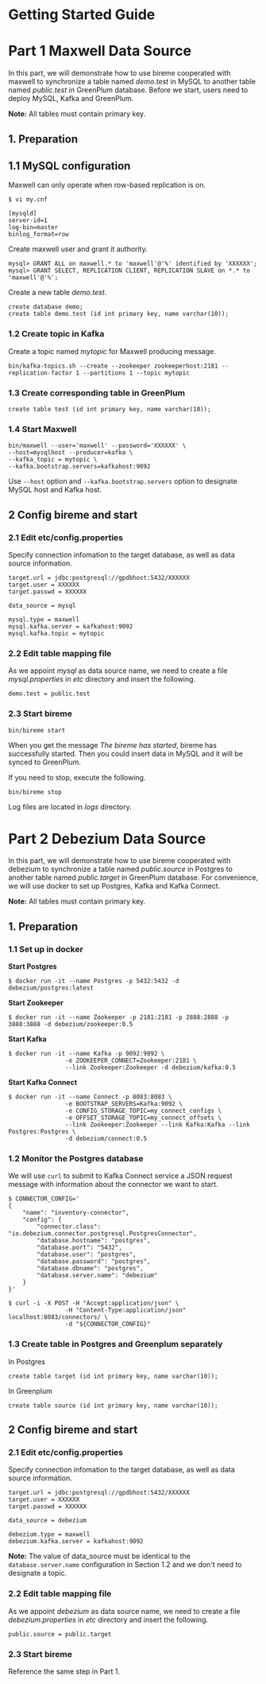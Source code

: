 # Getting Started Guide

# Part 1 Maxwell Data Source

In this part, we will demonstrate how to use bireme cooperated with maxwell to synchronize a table named *demo.test* in MySQL to another table named *public.test* in GreenPlum database. Before we start, users need to deploy MySQL, Kafka and GreenPlum.

**Note:** All tables must contain primary key.

## 1. Preparation

## 1.1 MySQL configuration

Maxwell can only operate when row-based replication is on.

```
$ vi my.cnf

[mysqld]
server-id=1
log-bin=master
binlog_format=row
```

Create maxwell user and grant it authority.

```
mysql> GRANT ALL on maxwell.* to 'maxwell'@'%' identified by 'XXXXXX';
mysql> GRANT SELECT, REPLICATION CLIENT, REPLICATION SLAVE on *.* to 'maxwell'@'%';

```

Create a new table *demo.test*.

```
create database demo;
create table demo.test (id int primary key, name varchar(10));
``` 

### 1.2 Create topic in Kafka

Create a topic named *mytopic* for Maxwell producing message.

```
bin/kafka-topics.sh --create --zookeeper zookeeperhost:2181 --replication-factor 1 --partitions 1 --topic mytopic
```

### 1.3 Create corresponding table in GreenPlum

```
create table test (id int primary key, name varchar(10));
```

### 1.4 Start Maxwell

```
bin/maxwell --user='maxwell' --password='XXXXXX' \
--host=mysqlhost --producer=kafka \
--kafka_topic = mytopic \
--kafka.bootstrap.servers=kafkahost:9092
```

Use `--host` option and `--kafka.bootstrap.servers` option to designate MySQL host and Kafka host.

## 2 Config bireme and start

### 2.1 Edit etc/config.properties

Specify connection infomation to the target database, as well as data source information.

```
target.url = jdbc:postgresql://gpdbhost:5432/XXXXXX
target.user = XXXXXX
target.passwd = XXXXXX

data_source = mysql

mysql.type = maxwell
mysql.kafka.server = kafkahost:9092
mysql.kafka.topic = mytopic
```

### 2.2 Edit table mapping file

As we appoint *mysql* as data source name, we need to create a file *mysql.properties* in *etc* directory and insert the following.

```
demo.test = public.test
```

### 2.3 Start bireme

```
bin/bireme start
```

When you get the message *The bireme has started*, bireme has successfully started. Then you could insert data in MySQL and it will be synced to GreenPlum.

If you need to stop, execute the following.

```
bin/bireme stop
```

Log files are located in *logs* directory.

# Part 2 Debezium Data Source

In this part, we will demonstrate how to use bireme cooperated with debezium to synchronize a table named *public.source* in Postgres to another table named *public.target* in GreenPlum database. For convenience, we will use docker to set up Postgres, Kafka and Kafka Connect.

**Note:** All tables must contain primary key.

## 1. Preparation

### 1.1 Set up in docker

**Start Postgres**

```
$ docker run -it --name Postgres -p 5432:5432 -d debezium/postgres:latest
```

**Start Zookeeper**

```
$ docker run -it --name Zookeeper -p 2181:2181 -p 2888:2888 -p 3888:3888 -d debezium/zookeeper:0.5
```

**Start Kafka**

```
$ docker run -it --name Kafka -p 9092:9092 \
				-e ZOOKEEPER_CONNECT=Zookeeper:2181 \
				--link Zookeeper:Zookeeper -d debezium/kafka:0.5
```

**Start Kafka Connect**

```
$ docker run -it --name Connect -p 8083:8083 \
				-e BOOTSTRAP_SERVERS=Kafka:9092 \
				-e CONFIG_STORAGE_TOPIC=my_connect_configs \
				-e OFFSET_STORAGE_TOPIC=my_connect_offsets \
				--link Zookeeper:Zookeeper --link Kafka:Kafka --link Postgres:Postgres \
				-d debezium/connect:0.5
```

### 1.2 Monitor the Postgres database

We will use `curl` to submit to Kafka Connect service a JSON request message with information about the connector we want to start.

```
$ CONNECTOR_CONFIG='
{
    "name": "inventory-connector",
    "config": {
        "connector.class": "io.debezium.connector.postgresql.PostgresConnector",
        "database.hostname": "postgres",
        "database.port": "5432",
        "database.user": "postgres",
        "database.password": "postgres",
        "database.dbname": "postgres",
        "database.server.name": "debezium"
    }
}'

$ curl -i -X POST -H "Accept:application/json" \
                -H "Content-Type:application/json" localhost:8083/connectors/ \
                -d "${CONNECTOR_CONFIG}"
```

### 1.3 Create table in Postgres and Greenplum separately

In Postgres

```
create table target (id int primary key, name varchar(10));
```

In Greenplum

```
create table source (id int primary key, name varchar(10));
```

## 2 Config bireme and start

### 2.1 Edit etc/config.properties

Specify connection infomation to the target database, as well as data source information.

```
target.url = jdbc:postgresql://gpdbhost:5432/XXXXXX
target.user = XXXXXX
target.passwd = XXXXXX

data_source = debezium

debezium.type = maxwell
debezium.kafka.server = kafkahost:9092
```
**Note:** The value of data_source must be identical to the `database.server.name` configuration in Section 1.2 and we don't need to designate a topic.

### 2.2 Edit table mapping file

As we appoint *debezium* as data source name, we need to create a file *debezium.properties* in *etc* directory and insert the following.

```
public.source = public.target
```

### 2.3 Start bireme

Reference the same step in Part 1.

